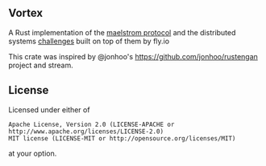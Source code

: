## Vortex

A Rust implementation of the [maelstrom protocol](https://github.com/jepsen-io/maelstrom/blob/main/doc/protocol.md) and the distributed systems [challenges](https://fly.io/dist-sys/) built on top of them by fly.io

This crate was inspired by @jonhoo's https://github.com/jonhoo/rustengan project and stream.

## License

Licensed under either of

    Apache License, Version 2.0 (LICENSE-APACHE or http://www.apache.org/licenses/LICENSE-2.0)
    MIT license (LICENSE-MIT or http://opensource.org/licenses/MIT)

at your option.